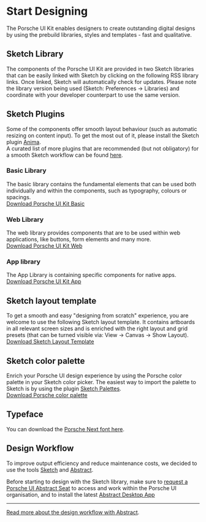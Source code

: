 # Start Designing

The Porsche UI Kit enables designers to create outstanding digital designs by using the prebuild libraries, styles and templates - fast and qualitative. 

## Sketch Library
The components of the Porsche UI Kit are provided in two Sketch libraries that can be easily linked with Sketch by clicking on the following RSS library links. Once linked, Sketch will automatically check for updates. 
Please note the library version being used (Sketch: Preferences → Libraries) and coordinate with your developer counterpart to use the same version.

## Sketch Plugins
Some of the components offer smooth layout behaviour (such as automatic resizing on content input). To get the most out of it, please install the Sketch plugin [Anima](https://www.animaapp.com/).  
A curated list of more plugins that are recommended (but not obligatory) for a smooth Sketch workflow can be found [here](#/getting-started/sketch-plugins).

### Basic Library
The basic library contains the fundamental elements that can be used both individually and within the components, such as typography, colours or spacings.  
[Download Porsche UI Kit Basic](sketch://add-library?url=https%3A%2F%2Fui.porsche.com%2Fporsche-ui-kit-basic.sketch.xml)  

### Web Library
The web library provides components that are to be used within web applications, like buttons, form elements and many more.  
[Download Porsche UI Kit Web](sketch://add-library?url=https%3A%2F%2Fui.porsche.com%2Fporsche-ui-kit-web.sketch.xml)

### App library
The App Library is containing specific components for native apps.  
[Download Porsche UI Kit App](sketch://add-library?url=https%3A%2F%2Fui.porsche.com%2Fporsche-ui-kit-app.sketch.xml)

## Sketch layout template
To get a smooth and easy "designing from scratch" experience, you are welcome to use the following Sketch layout template. It contains artboards in all relevant screen sizes and is enriched with the right layout and grid presets (that can be turned visible via: View → Canvas → Show Layout).  
[Download Sketch Layout Template](http://ui.porsche.com/latest/porsche-ui-kit-layout-template.sketch)

## Sketch color palette
Enrich your Porsche UI design experience by using the Porsche color palette in your Sketch color picker. The easiest way to import the palette to Sketch is by using the plugin [Sketch Palettes](https://github.com/andrewfiorillo/sketch-palettes).  
[Download Porsche color palette](https://ui.porsche.com/latest/porsche-ui-kit-colors.sketchpalette)

## Typeface
You can download the [Porsche Next font here](http://cdn.ui.porsche.com/porsche-ui-kit/font/v1/Porsche_Next_Desktop_OTF_Lat-Gr-Cyr.zip). 

## Design Workflow
To improve output efficiency and reduce maintenance costs, we decided to use the tools [Sketch](https://www.sketch.com/) and [Abstract](https://www.goabstract.com/how-it-works/). 

Before starting to design with the Sketch library, make sure to [request a Porsche UI Abstract Seat](http://eepurl.com/gnOIXD) to access and work within the Porsche UI organisation, and to install the latest [Abstract Desktop App](https://app.goabstract.com/)

---   
   
[Read more about the design workflow with Abstract](#/getting-started/design-workflow).
